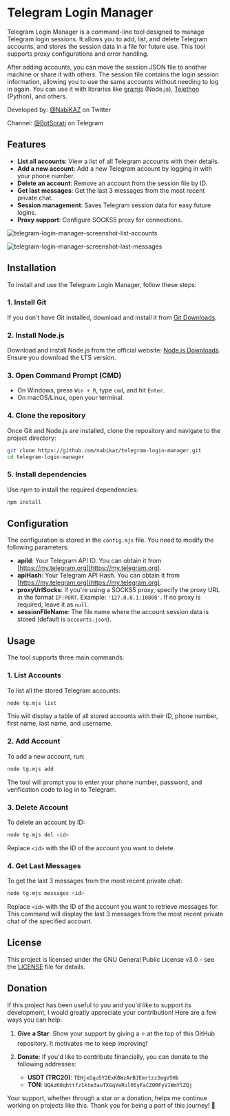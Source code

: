 # Telegram Login Manager

Telegram Login Manager is a command-line tool designed to manage Telegram login sessions. It allows you to add, list, and delete Telegram accounts, and stores the session data in a file for future use. This tool supports proxy configurations and error handling.

After adding accounts, you can move the session JSON file to another machine or share it with others. The session file contains the login session information, allowing you to use the same accounts without needing to log in again. You can use it with libraries like [gramjs](https://github.com/gram-js/gramjs) (Node.js), [Telethon](https://github.com/LonamiWebs/Telethon) (Python), and others.

Developed by: [@NabiKAZ](https://twitter.com/NabiKAZ) on Twitter

Channel: [@BotSorati](https://t.me/BotSorati) on Telegram

## Features

- **List all accounts**: View a list of all Telegram accounts with their details.
- **Add a new account**: Add a new Telegram account by logging in with your phone number.
- **Delete an account**: Remove an account from the session file by ID.
- **Get last messages**: Get the last 3 messages from the most recent private chat.
- **Session management**: Saves Telegram session data for easy future logins.
- **Proxy support**: Configure SOCKS5 proxy for connections.

![telegram-login-manager-screenshot-list-accounts](https://github.com/user-attachments/assets/31af34ca-5484-4cb6-869d-f821c01bbfe1)

![telegram-login-manager-screenshot-last-messages](https://github.com/user-attachments/assets/c0a65c60-ba50-43bb-9a11-4d7d3cfe8676)

## Installation

To install and use the Telegram Login Manager, follow these steps:

### 1. Install Git

If you don't have Git installed, download and install it from [Git Downloads](https://git-scm.com/downloads).

### 2. Install Node.js

Download and install Node.js from the official website: [Node.js Downloads](https://nodejs.org/). Ensure you download the LTS version.

### 3. Open Command Prompt (CMD)

- On Windows, press `Win + R`, type `cmd`, and hit `Enter`.
- On macOS/Linux, open your terminal.

### 4. Clone the repository

Once Git and Node.js are installed, clone the repository and navigate to the project directory:

```bash
git clone https://github.com/nabikaz/telegram-login-manager.git
cd telegram-login-manager
```

### 5. Install dependencies

Use npm to install the required dependencies:

```bash
npm install
```

## Configuration

The configuration is stored in the `config.mjs` file. You need to modify the following parameters:

- **apiId**: Your Telegram API ID. You can obtain it from [https://my.telegram.org](https://my.telegram.org).
- **apiHash**: Your Telegram API Hash. You can obtain it from [https://my.telegram.org](https://my.telegram.org).
- **proxyUrlSocks**: If you're using a SOCKS5 proxy, specify the proxy URL in the format `IP:PORT`. Example: `'127.0.0.1:10808'`. If no proxy is required, leave it as `null`.
- **sessionFileName**: The file name where the account session data is stored (default is `accounts.json`).

## Usage

The tool supports three main commands:

### 1. List Accounts

To list all the stored Telegram accounts:

```bash
node tg.mjs list
```

This will display a table of all stored accounts with their ID, phone number, first name, last name, and username.

### 2. Add Account

To add a new account, run:

```bash
node tg.mjs add
```

The tool will prompt you to enter your phone number, password, and verification code to log in to Telegram.

### 3. Delete Account

To delete an account by ID:

```bash
node tg.mjs del <id>
```

Replace `<id>` with the ID of the account you want to delete.

### 4. Get Last Messages

To get the last 3 messages from the most recent private chat:

```bash
node tg.mjs messages <id>
```

Replace `<id>` with the ID of the account you want to retrieve messages for. This command will display the last 3 messages from the most recent private chat of the specified account.

## License

This project is licensed under the GNU General Public License v3.0 - see the [LICENSE](LICENSE) file for details.

## Donation

If this project has been useful to you and you'd like to support its development, I would greatly appreciate your contribution! Here are a few ways you can help:

1. **Give a Star**: Show your support by giving a ⭐ at the top of this GitHub repository. It motivates me to keep improving!
2. **Donate**: If you'd like to contribute financially, you can donate to the following addresses:

   - **USDT (TRC20)**: `TEHjxGqu5Y2ExKBWzArBJEmrtzz3mgV5Hb`
   - **TON**: `UQAzK0qhttfz1kte3auTXGqVeRul0SyFaCZORFyV1WmYlZQj`

Your support, whether through a star or a donation, helps me continue working on projects like this. Thank you for being a part of this journey! 🚀
